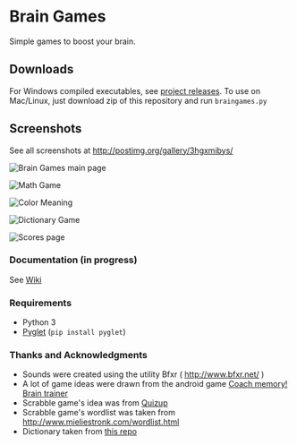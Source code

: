 # Brain Games

Simple games to boost your brain.


## Downloads

For Windows compiled executables, see [project releases](https://github.com/aviaryan/BrainGames/releases). To use on Mac/Linux, just download zip of this repository and run `braingames.py`


## Screenshots

See all screenshots at http://postimg.org/gallery/3hgxmibys/

![Brain Games main page](http://s5.postimg.org/samoipo3b/braingames_1_0.png)

![Math Game](http://s5.postimg.org/5zytiqqt3/mathgame.png)

![Color Meaning](http://s5.postimg.org/cgcdmkoqf/colormeaning.png)

![Dictionary Game](http://s5.postimg.org/rawdn08xj/dictionary.png)

![Scores page](http://s5.postimg.org/5jdlwb31z/score.png)


### Documentation (in progress)

See [Wiki](https://github.com/aviaryan/BrainGames/wiki)


### Requirements

* Python 3
* [Pyglet](https://bitbucket.org/pyglet/pyglet/wiki/Home) (`pip install pyglet`)


### Thanks and Acknowledgments

* Sounds were created using the utility Bfxr ( http://www.bfxr.net/ )
* A lot of game ideas were drawn from the android game [Coach memory! Brain trainer](https://play.google.com/store/apps/details?id=bpi.master.coach.memory)
* Scrabble game's idea was from [Quizup](http://quizup.com)
* Scrabble game's wordlist was taken from http://www.mieliestronk.com/wordlist.html
* Dictionary taken from [this repo](https://github.com/aviaryan/gcide-dictionary-json)
